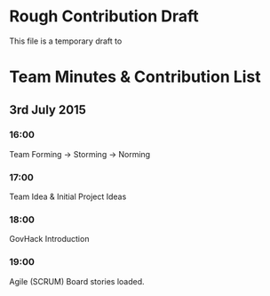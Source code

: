 # Rough Contribution Draft
This file is a temporary draft to 

# Team Minutes & Contribution List

## 3rd July 2015
### 16:00
Team Forming -> Storming -> Norming
### 17:00
Team Idea & Initial Project Ideas
### 18:00
GovHack Introduction
### 19:00
Agile (SCRUM) Board stories loaded.

